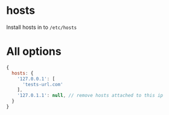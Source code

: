 # hosts
Install hosts in to ``/etc/hosts``

# All options
```js
{
  hosts: {
    '127.0.0.1': [
      'tests-url.com'
    ],
    '127.0.1.1': null, // remove hosts attached to this ip
  }
}
```